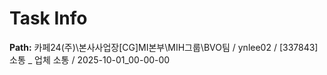 # Task Info

**Path:** 카페24(주)\본사사업장\[CG]MI본부\MIH그룹\BVO팀 / ynlee02 / [337843] 소통 _ 업체 소통 / 2025-10-01_00-00-00

